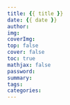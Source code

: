 ```yaml
--- 
title: {{ title }} 
date: {{ date }} 
author: 
img: 
coverImg: 
top: false 
cover: false 
toc: true 
mathjax: false 
password: 
summary: 
tags: 
categories: 
---
```

